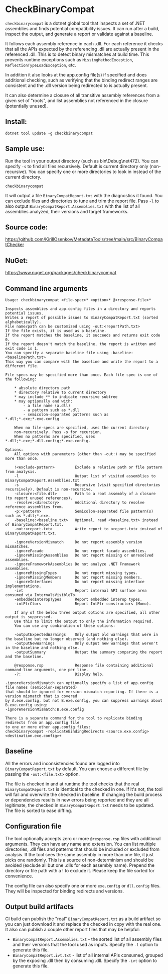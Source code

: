 ﻿# CheckBinaryCompat

`checkbinarycompat` is a dotnet global tool that inspects a set of .NET assemblies and finds potential compatibility issues.
It can run after a build, inspect the output, and generate a report or validate against a baseline.

It follows each assembly reference in each .dll. For each reference it checks that all the APIs expected by the referencing .dll are actually present in the referenced .dll. This is to detect binary mismatches at build time. This prevents runtime exceptions such as `MissingMethodException`, `ReflectionTypeLoadException`, etc.

In addition it also looks at the app.config file(s) if specified and does additional checking, such as verifying that the binding redirect ranges are consistent and the .dll version being redirected to is actually present.

It can also determine a closure of all transitive assembly references from a given set of "roots", and list assemblies not referenced in the closure (potentially unused).

## Install:
```
dotnet tool update -g checkbinarycompat
```

## Sample use:

Run the tool in your output directory (such as bin\Debug\net472). You can specify `-s` to find all files recursively. Default is current directory only (non-recursive). You can specify one or more directories to look in instead of the current directory.
```
checkbinarycompat
```

It will output a file `BinaryCompatReport.txt` with the diagnostics it found. You can exclude files and directories to tune and trim the report file.
Pass `-l` to also output `BinaryCompatReport.Assemblies.txt` with the list of all assemblies analyzed, their versions and target frameworks.

## Source code:
https://github.com/KirillOsenkov/MetadataTools/tree/main/src/BinaryCompatChecker

## NuGet:
https://www.nuget.org/packages/checkbinarycompat

## Command line arguments

```
Usage: checkbinarycompat <file-spec>* <option>* @<response-file>*

Inspects assemblies and app.config files in a directory and reports potential issues.
Writes a report of possible issues to BinaryCompatReport.txt (sorted alphabetically).
File name/path can be customized using -out:<reportPath.txt>
If the file exists, it is used as a baseline.
If the report matches the baseline, it succeeds and returns exit code 0.
If the report doesn't match the baseline, the report is written and exit code is 1.
You can specify a separate baseline file using -baseline:<baselinePath.txt>
This way you can compare with the baseline and write the report to a different file.

File specs may be specified more than once. Each file spec is one of the following:

    * absolute directory path
    * directory relative to current directory
    * may include ** to indicate recursive subtree
    * may optionally end with:
        - a file name (a.dll)
        - a pattern such as *.dll
        - semicolon-separated patterns such as *.dll;*.exe;*.exe.config

    When no file-specs are specified, uses the current directory
    non-recursively. Pass -s for recursion.
    When no patterns are specified, uses *.dll;*.exe;*.dll.config;*.exe.config.

Options:
    All options with parameters (other than -out:) may be specified more than once.

    !<exclude-pattern>         Exclude a relative path or file pattern from analysis.
    -l                         Output list of visited assemblies to BinaryCompatReport.Assemblies.txt
    -s                         Recursive (visit specified directories recursively). Default is non-recursive.
    -closure:<file.dll>        Path to a root assembly of a closure (to report unused references).
    -resolve:<directory>       Additional directory to resolve reference assemblies from.
    -p:<pattern>               Semicolon-separated file pattern(s) such as *.dll;*.exe.
    -baseline:<baseline.txt>   Optional, read <baseline.txt> instead of BinaryCompatReport.txt.
    -out:<report.txt>          Write report to <report.txt> instead of BinaryCompatReport.txt.

    -ignoreVersionMismatch     Do not report assembly version mismatches.
    -ignoreFacade              Do not report facade assemblies.
    -ignoreMissingAssemblies   Do not report missing or unresolved assemblies.
    -ignoreFrameworkAssemblies Do not analyze .NET Framework assemblies.
    -ignoreMissingTypes        Do not report missing types.
    -ignoreMissingMembers      Do not report missing members.
    -ignoreInterfaces          Do not report missing interface implementations.
    -ivt                       Report internal API surface area consumed via InternalsVisibleTo.
    -embeddedInteropTypes      Report embedded interop types.
    -intPtrCtors               Report IntPtr constructors (Mono).

    If any of the below three output options are specified, all other output is suppressed.
    Use this to limit the output to only the information required.
    You can use any combination of these options:

    -outputExpectedWarnings    Only output old warnings that were in the baseline but no longer observed (and nothing else).
    -outputNewWarnings         Only output new warnings that weren't in the baseline and nothing else.
    -outputSummary             Output the summary comparing the report and the baseline.

    @response.rsp              Response file containing additional command-line arguments, one per line.
    -?:                        Display help.

-ignoreVersionMismatch can optionally specify a list of app.config file names (semicolon-separated)
that should be ignored for version mismatch reporting. If there is a version mismatch that is covered
by A.exe.config, but not B.exe.config, you can suppress warnings about B.exe.config using:
-ignoreVersionMismatch:B.exe.config

There is a separate command for the tool to replicate binding redirects from an app.config file
to one or more other app.config files:
checkbinarycompat -replicateBindingRedirects <source.exe.config> <destination.exe.config>+
```

## Baseline

All the errors and inconsistencies found are logged into `BinaryCompatReport.txt` by default. You can choose a different file by passing the `-out:<file.txt>` option.

The file is checked in and at runtime the tool checks that the real `BinaryCompatReport.txt` is identical to the checked in one. If it's not, the tool will fail and overwrite the checked in baseline. If changing the build process or dependencies results in new errors being reported and they are all legitimate, the checked in `BinaryCompatReport.txt` needs to be updated. The file is sorted to ease diffing.

## Configuration file

The tool optionally accepts zero or more `@response.rsp` files with additional arguments. They can have any name and extension. You can list multiple directories, .dll files and patterns that should be included or excluded from analysis. If the tool sees the same assembly in more than one file, it just picks one randomly. This is a source of non-determinism and should be avoided (exclude all but one .dlls for each assembly name). Prepend the directory or file path with a ! to exclude it. Please keep the file sorted for convenience.

The config file can also specify one or more `exe.config` or `dll.config` files. They will be inspected for binding redirects and versions.

## Output build artifacts
CI build can publish the "real" `BinaryCompatReport.txt` as a build artifact so you can just download it and replace the checked in copy with the real one. It also can publish a couple other report files that may be helpful:

 * `BinaryCompatReport.Assemblies.txt` - the sorted list of all assembly files and their versions that the tool used as inputs. Specify the `-l` option to generate this file.
 * `BinaryCompatReport.ivt.txt` - list of all internal APIs consumed, grouped by the exposing .dll then by consuming .dll. Specify the `-ivt` option to generate this file.
